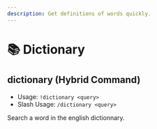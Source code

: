 ```yaml
---
description: Get definitions of words quickly.
---
```


# 📚 Dictionary

## dictionary (Hybrid Command)

* Usage: `!dictionary <query>`
* Slash Usage: `/dictionary <query>`

Search a word in the english dictionnary.
